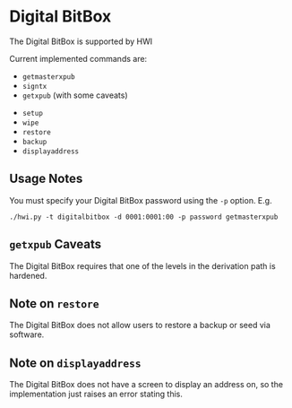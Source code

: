 # Digital BitBox

The Digital BitBox is supported by HWI

Current implemented commands are:

* `getmasterxpub`
* `signtx`
* `getxpub` (with some caveats)
- `setup`
- `wipe`
- `restore`
- `backup`
- `displayaddress`

## Usage Notes

You must specify your Digital BitBox password using the `-p` option. E.g.

```
./hwi.py -t digitalbitbox -d 0001:0001:00 -p password getmasterxpub
```

## `getxpub` Caveats

The Digital BitBox requires that one of the levels in the derivation path is hardened.

## Note on `restore`

The Digital BitBox does not allow users to restore a backup or seed via software.

## Note on `displayaddress`

The Digital BitBox does not have a screen to display an address on, so the implementation just raises an error stating this.
